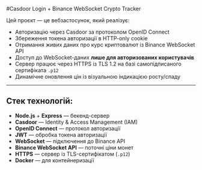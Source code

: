 #Casdoor Login + Binance WebSocket Crypto Tracker

Цей проєкт — це вебзастосунок, який реалізує:

-  Авторизацію через Casdoor за протоколом OpenID Connect
-  Збереження токена авторизації в HTTP-only cookie
-  Отримання живих даних про курс криптовалют із Binance WebSocket API
-  Доступ до WebSocket-даних **лише для авторизованих користувачів**
-  Сервер працює через HTTPS із TLS 1.2 на базі самопідписаного сертифіката `.p12`
-  Динамічне оновлення цін із візуальною індикацією росту/спаду 

---

## Стек технологій:

- **Node.js** + **Express** — бекенд-сервер
- **Casdoor** — Identity & Access Management (IAM)
- **OpenID Connect** — протокол авторизації
- **JWT** — обробка токена авторизації
- **WebSocket** — підключення до Binance API
- **Binance WebSocket API** — поточні ціни монет
- **HTTPS** — сервер із TLS-сертифікатом (`.p12`)
- **Docker** — для контейнеризації
